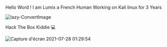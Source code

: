 Hello Word ! 
I am Lumix a French Human Working on Kali linux for 3 Years

![lazy-ConvertImage](https://user-images.githubusercontent.com/64088838/127240279-d3462547-2404-4002-bc92-0cdb1d9b123a.png)

   Hack The Box Kiddie 💻
   
  ![Capture d'écran 2021-07-28 01:29:54](https://user-images.githubusercontent.com/64088838/127240518-fcc61609-2069-4d93-af7f-dd411eee16cb.png)
